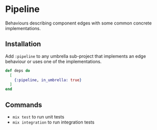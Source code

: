 # Pipeline

Behaviours describing component edges with some common concrete implementations.

## Installation

Add `:pipeline` to any umbrella sub-project that implements an edge behaviour or uses one
of the implementations.

```elixir
def deps do
  [
    {:pipeline, in_umbrella: true}
  ]
end
```

## Commands

- `mix test` to run unit tests
- `mix integration` to run integration tests
